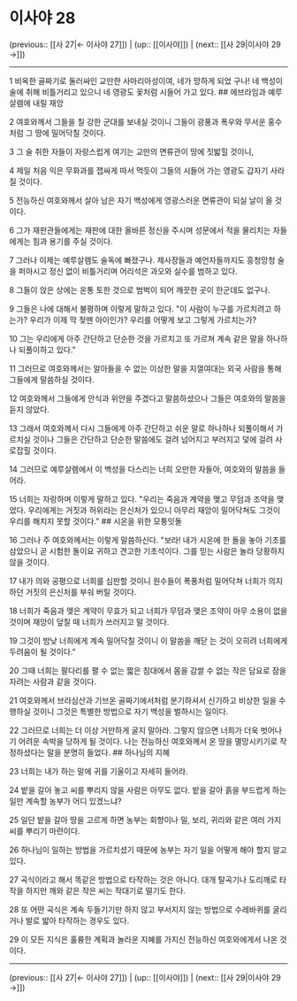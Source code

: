 # 이사야 28

(previous:: [[사 27|← 이사야 27]]) | (up:: [[이사야]]) | (next:: [[사 29|이사야 29 →]])

***




1 
비옥한 골짜기로 둘러싸인 교만한 사마리아성이여, 네가 망하게 되었 구나! 네 백성이 술에 취해 비틀거리고 있으니 네 영광도 꽃처럼 시들어 가고 있다. ## 에브라임과 예루살렘에 내릴 재앙 



2 
여호와께서 그들을 칠 강한 군대를 보내실 것이니 그들이 광풍과 폭우와 무서운 홍수처럼 그 땅에 밀어닥칠 것이다. 



3 
그 술 취한 자들이 자랑스럽게 여기는 교만의 면류관이 땅에 짓밟힐 것이니, 



4 
제일 처음 익은 무화과를 잽싸게 따서 먹듯이 그들의 시들어 가는 영광도 갑자기 사라질 것이다. 



5 
전능하신 여호와께서 살아 남은 자기 백성에게 영광스러운 면류관이 되실 날이 올 것이다. 



6 
그가 재판관들에게는 재판에 대한 올바른 정신을 주시며 성문에서 적을 물리치는 자들에게는 힘과 용기를 주실 것이다. 



7 
그러나 이제는 예루살렘도 술독에 빠졌구나. 제사장들과 예언자들까지도 흥청망청 술을 퍼마시고 정신 없이 비틀거리며 어리석은 과오와 실수를 범하고 있다. 



8 
그들이 앉은 상에는 온통 토한 것으로 범벅이 되어 깨끗한 곳이 한군데도 없구나. 



9 
그들은 나에 대해서 불평하며 이렇게 말하고 있다. "이 사람이 누구를 가르치려고 하는가? 우리가 이제 막 젖뗀 아이인가? 우리를 어떻게 보고 그렇게 가르치는가? 



10 
그는 우리에게 아주 간단하고 단순한 것을 가르치고 또 가르쳐 계속 같은 말을 하나하나 되풀이하고 있다." 



11 
그러므로 여호와께서는 알아들을 수 없는 이상한 말을 지껄여대는 외국 사람을 통해 그들에게 말씀하실 것이다. 



12 
여호와께서 그들에게 안식과 위안을 주겠다고 말씀하셨으나 그들은 여호와의 말씀을 듣지 않았다. 



13 
그래서 여호와께서 다시 그들에게 아주 간단하고 쉬운 말로 하나하나 되풀이해서 가르치실 것이나 그들은 간단하고 단순한 말씀에도 걸려 넘어지고 부러지고 덫에 걸려 사로잡힐 것이다. 



14 
그러므로 예루살렘에서 이 백성을 다스리는 너희 오만한 자들아, 여호와의 말씀을 들어라. 



15 
너희는 자랑하며 이렇게 말하고 있다. "우리는 죽음과 계약을 맺고 무덤과 조약을 맺었다. 우리에게는 거짓과 허위라는 은신처가 있으니 아무리 재앙이 밀어닥쳐도 그것이 우리를 해치지 못할 것이다." ## 시온을 위한 모퉁잇돌 



16 
그러나 주 여호와께서는 이렇게 말씀하신다. "보라! 내가 시온에 한 돌을 놓아 기초를 삼았으니 곧 시험한 돌이요 귀하고 견고한 기초석이다. 그를 믿는 사람은 놀라 당황하지 않을 것이다. 



17 
내가 의와 공평으로 너희를 심판할 것이니 원수들이 폭풍처럼 밀어닥쳐 너희가 의지하던 거짓의 은신처를 부숴 버릴 것이다. 



18 
너희가 죽음과 맺은 계약이 무효가 되고 너희가 무덤과 맺은 조약이 아무 소용이 없을 것이며 재앙이 덮칠 때 너희가 쓰러지고 말 것이다. 



19 
그것이 밤낮 너희에게 계속 밀어닥칠 것이니 이 말씀을 깨닫 는 것이 오히려 너희에게 두려움이 될 것이다." 



20 
그때 너희는 팔다리를 펼 수 없는 짧은 침대에서 몸을 감쌀 수 없는 작은 담요로 잠을 자려는 사람과 같을 것이다. 



21 
여호와께서 브라심산과 기브온 골짜기에서처럼 분기하셔서 신기하고 비상한 일을 수행하실 것이니 그것은 특별한 방법으로 자기 백성을 벌하시는 일이다. 



22 
그러므로 너희는 더 이상 거만하게 굴지 말아라. 그렇지 않으면 너희가 더욱 벗어나기 어려운 속박을 당하게 될 것이다. 나는 전능하신 여호와께서 온 땅을 멸망시키기로 작정하셨다는 말을 분명히 들었다. ## 하나님의 지혜 



23 
너희는 내가 하는 말에 귀를 기울이고 자세히 들어라. 



24 
밭을 갈아 놓고 씨를 뿌리지 않을 사람은 아무도 없다. 밭을 갈아 흙을 부드럽게 하는 일만 계속할 농부가 어디 있겠느냐? 



25 
일단 밭을 갈아 땅을 고르게 하면 농부는 회향이나 밀, 보리, 귀리와 같은 여러 가지 씨를 뿌리기 마련이다. 



26 
하나님이 일하는 방법을 가르치셨기 때문에 농부는 자기 일을 어떻게 해야 할지 알고 있다. 



27 
곡식이라고 해서 똑같은 방법으로 타작하는 것은 아니다. 대개 탈곡기나 도리깨로 타작을 하지만 깨와 같은 작은 씨는 작대기로 떨기도 한다. 



28 
또 어떤 곡식은 계속 두들기기만 하지 않고 부서지지 않는 방법으로 수레바퀴를 굴리거나 발로 밟아 타작하는 경우도 있다. 



29 
이 모든 지식은 훌륭한 계획과 놀라운 지혜를 가지신 전능하신 여호와에게서 나온 것이다.

***

(previous:: [[사 27|← 이사야 27]]) | (up:: [[이사야]]) | (next:: [[사 29|이사야 29 →]])
